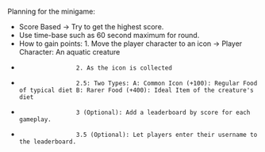 Planning for the minigame:

- Score Based -> Try to get the highest score.
- Use time-base such as 60 second maximum for round.
- How to gain points: 1. Move the player character to an icon -> Player Character: An aquatic creature
-                     2. As the icon is collected
-                     2.5: Two Types: A: Common Icon (+100): Regular Food of typical diet B: Rarer Food (+400): Ideal Item of the creature's diet
-                     3 (Optional): Add a leaderboard by score for each gameplay.
-                     3.5 (Optional): Let players enter their username to the leaderboard.
